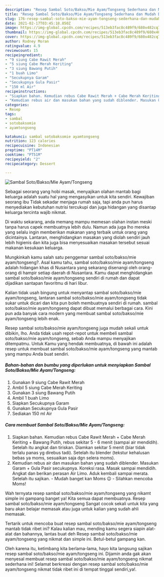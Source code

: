 ```yaml
---
description: "Resep Sambal Soto/Bakso/Mie Ayam/Tongseng Sederhana dan Mudah Dibuat"
title: "Resep Sambal Soto/Bakso/Mie Ayam/Tongseng Sederhana dan Mudah Dibuat"
slug: 176-resep-sambal-soto-bakso-mie-ayam-tongseng-sederhana-dan-mudah-dibuat
date: 2021-02-17T03:45:18.850Z
image: https://img-global.cpcdn.com/recipes/513eb3fac8c489f9/680x482cq70/sambal-sotobaksomie-ayamtongseng-foto-resep-utama.jpg
thumbnail: https://img-global.cpcdn.com/recipes/513eb3fac8c489f9/680x482cq70/sambal-sotobaksomie-ayamtongseng-foto-resep-utama.jpg
cover: https://img-global.cpcdn.com/recipes/513eb3fac8c489f9/680x482cq70/sambal-sotobaksomie-ayamtongseng-foto-resep-utama.jpg
author: Rodney Moran
ratingvalue: 4.9
reviewcount: 15
recipeingredient:
- "9 siung Cabe Rawit Merah"
- "5 siung Cabe Merah Keriting"
- "3 siung Bawang Putih"
- "1 buah Limo"
- "Secukupnya Garam"
- "Secukupnya Gula Pasir"
- "150 ml Air"
recipeinstructions:
- "Siapkan bahan. Kemudian rebus Cabe Rawit Merah + Cabe Merah Keriting + Bawang Putih, rebus sekitar 5 - 6 menit (sampai air mendidih). Setelah itu angkat dan tiriskan. Diamkan sekitar 5 menit (biar tidak terlalu panas yg direbus tadi). Setelah itu blender (tekstur kehalusan bebas ya moms, sesuaikan saja dgn selera moms)."
- "Kemudian rebus air dan masukan bahan yang sudah diblender. Masukan Garam + Gula Pasir secukupnya. Koreksi rasa. Masak sampai mendidih. Angkat dan berikan perasan Air Limo. Aduk kembali sampai merata. Setelah itu sajikan. Mudah banget kan Moms 😉 Silahkan mencoba Moms!"
categories:
- Resep
tags:
- sambal
- sotobaksomie
- ayamtongseng

katakunci: sambal sotobaksomie ayamtongseng 
nutrition: 123 calories
recipecuisine: Indonesian
preptime: "PT14M"
cooktime: "PT51M"
recipeyield: "2"
recipecategory: Dessert

---
```



![Sambal Soto/Bakso/Mie Ayam/Tongseng](https://img-global.cpcdn.com/recipes/513eb3fac8c489f9/680x482cq70/sambal-sotobaksomie-ayamtongseng-foto-resep-utama.jpg)

Sebagai seorang yang hobi masak, menyajikan olahan mantab bagi keluarga adalah suatu hal yang mengasyikan untuk kita sendiri. Kewajiban seorang ibu Tidak sekadar menjaga rumah saja, tapi anda pun harus menyediakan kebutuhan nutrisi tercukupi dan juga hidangan yang disantap keluarga tercinta wajib nikmat.

Di waktu  sekarang, anda memang mampu memesan olahan instan meski tanpa harus capek membuatnya lebih dulu. Namun ada juga lho mereka yang selalu ingin memberikan makanan yang terbaik untuk orang yang dicintainya. Lantaran, menghidangkan masakan yang diolah sendiri jauh lebih higienis dan kita juga bisa menyesuaikan masakan tersebut sesuai makanan kesukaan keluarga. 



Mungkinkah kamu salah satu penggemar sambal soto/bakso/mie ayam/tongseng?. Asal kamu tahu, sambal soto/bakso/mie ayam/tongseng adalah hidangan khas di Nusantara yang sekarang disenangi oleh orang-orang di hampir setiap daerah di Nusantara. Kamu dapat menghidangkan sambal soto/bakso/mie ayam/tongseng sendiri di rumah dan dapat dijadikan santapan favoritmu di hari libur.

Kalian tidak usah bingung untuk menyantap sambal soto/bakso/mie ayam/tongseng, lantaran sambal soto/bakso/mie ayam/tongseng tidak sukar untuk dicari dan kita pun boleh membuatnya sendiri di rumah. sambal soto/bakso/mie ayam/tongseng dapat dibuat memalui berbagai cara. Kini pun ada banyak cara modern yang membuat sambal soto/bakso/mie ayam/tongseng lebih enak.

Resep sambal soto/bakso/mie ayam/tongseng juga mudah sekali untuk dibikin, lho. Anda tidak usah repot-repot untuk membeli sambal soto/bakso/mie ayam/tongseng, sebab Anda mampu menyajikan ditempatmu. Untuk Kamu yang hendak membuatnya, di bawah ini adalah resep untuk membuat sambal soto/bakso/mie ayam/tongseng yang mantab yang mampu Anda buat sendiri.

<!--inarticleads1-->

##### Bahan-bahan dan bumbu yang diperlukan untuk menyiapkan Sambal Soto/Bakso/Mie Ayam/Tongseng:

1. Gunakan 9 siung Cabe Rawit Merah
1. Ambil 5 siung Cabe Merah Keriting
1. Gunakan 3 siung Bawang Putih
1. Ambil 1 buah Limo
1. Siapkan Secukupnya Garam
1. Gunakan Secukupnya Gula Pasir
1. Sediakan 150 ml Air




<!--inarticleads2-->

##### Cara membuat Sambal Soto/Bakso/Mie Ayam/Tongseng:

1. Siapkan bahan. Kemudian rebus Cabe Rawit Merah + Cabe Merah Keriting + Bawang Putih, rebus sekitar 5 - 6 menit (sampai air mendidih). Setelah itu angkat dan tiriskan. Diamkan sekitar 5 menit (biar tidak terlalu panas yg direbus tadi). Setelah itu blender (tekstur kehalusan bebas ya moms, sesuaikan saja dgn selera moms).
1. Kemudian rebus air dan masukan bahan yang sudah diblender. Masukan Garam + Gula Pasir secukupnya. Koreksi rasa. Masak sampai mendidih. Angkat dan berikan perasan Air Limo. Aduk kembali sampai merata. Setelah itu sajikan. - Mudah banget kan Moms 😉 - Silahkan mencoba Moms!




Wah ternyata resep sambal soto/bakso/mie ayam/tongseng yang nikamt simple ini gampang banget ya! Kita semua dapat membuatnya. Resep sambal soto/bakso/mie ayam/tongseng Sangat cocok sekali untuk kita yang baru akan belajar memasak atau juga untuk kalian yang sudah ahli memasak.

Tertarik untuk mencoba buat resep sambal soto/bakso/mie ayam/tongseng mantab tidak ribet ini? Kalau kalian mau, mending kamu segera siapin alat-alat dan bahannya, lantas buat deh Resep sambal soto/bakso/mie ayam/tongseng yang nikmat dan simple ini. Betul-betul gampang kan. 

Oleh karena itu, ketimbang kita berlama-lama, hayo kita langsung sajikan resep sambal soto/bakso/mie ayam/tongseng ini. Dijamin anda gak akan menyesal membuat resep sambal soto/bakso/mie ayam/tongseng nikmat sederhana ini! Selamat berkreasi dengan resep sambal soto/bakso/mie ayam/tongseng nikmat tidak ribet ini di tempat tinggal sendiri,ya!.

